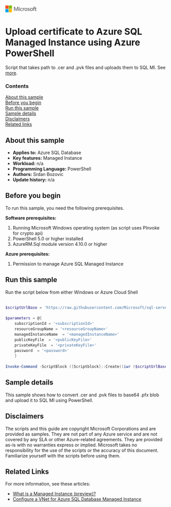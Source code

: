 ![](./media/solutions-microsoft-logo-small.png)
# Upload certificate to Azure SQL Managed Instance using Azure PowerShell

Script that takes path to .cer and .pvk files and uploads them to SQL MI. See [more](https://docs.microsoft.com/en-us/azure/sql-database/sql-database-managed-instance-migrate-tde-certificate).

### Contents

[About this sample](#about-this-sample)<br/>
[Before you begin](#before-you-begin)<br/>
[Run this sample](#run-this-sample)<br/>
[Sample details](#sample-details)<br/>
[Disclaimers](#disclaimers)<br/>
[Related links](#related-links)<br/>


<a name=about-this-sample></a>

## About this sample

- **Applies to:** Azure SQL Database
- **Key features:**  Managed Instance
- **Workload:** n/a
- **Programming Language:** PowerShell
- **Authors:** Srdan Bozovic
- **Update history:** n/a

<a name=before-you-begin></a>

## Before you begin

To run this sample, you need the following prerequisites.

**Software prerequisites:**

1. Running Microsoft Windows operating system (as script uses PInvoke for crypto api)
2. PowerShell 5.0 or higher installed
3. AzureRM.Sql module version 4.10.0 or higher

**Azure prerequisites:**

1. Permission to manage Azure SQL Managed Instance

<a name=run-this-sample></a>

## Run this sample

Run the script below from either Windows or Azure Cloud Shell

```powershell

$scriptUrlBase = 'https://raw.githubusercontent.com/Microsoft/sql-server-samples/master/samples/manage/azure-sql-db-managed-instance/upload-tde-certificate'

$parameters = @{
    subscriptionId = '<subscriptionId>'
    resourceGroupName = '<resourceGroupName>'
    managedInstanceName  = '<managedInstanceName>'
    publicKeyFile  = '<publicKeyFile>'
    privateKeyFile  = '<privateKeyFile>'
    password  = '<password>'
    }

Invoke-Command -ScriptBlock ([Scriptblock]::Create((iwr ($scriptUrlBase+'/uploadTDECertificate.ps1?t='+ [DateTime]::Now.Ticks)).Content)) -ArgumentList $parameters

```

<a name=sample-details></a>

## Sample details

This sample shows how to convert .cer and .pvk files to base64 .pfx blob and upload it to SQL MI using PowerShell.

<a name=disclaimers></a>

## Disclaimers
The scripts and this guide are copyright Microsoft Corporations and are provided as samples. They are not part of any Azure service and are not covered by any SLA or other Azure-related agreements. They are provided as-is with no warranties express or implied. Microsoft takes no responsibility for the use of the scripts or the accuracy of this document. Familiarize yourself with the scripts before using them.

<a name=related-links></a>

## Related Links
<!-- Links to more articles. Remember to delete "en-us" from the link path. -->

For more information, see these articles:

- [What is a Managed Instance (preview)?](https://docs.microsoft.com/azure/sql-database/sql-database-managed-instance)
- [Configure a VNet for Azure SQL Database Managed Instance](https://docs.microsoft.com/azure/sql-database/sql-database-managed-instance-vnet-configuration)